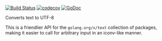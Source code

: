 [![Build Status](https://travis-ci.com/Teamwork/toutf8.svg?branch=master)](https://travis-ci.com/Teamwork/toutf8)
[![codecov](https://codecov.io/gh/Teamwork/toutf8/branch/master/graph/badge.svg)](https://codecov.io/gh/Teamwork/toutf8)
[![GoDoc](https://godoc.org/github.com/Teamwork/toutf8?status.svg)](https://godoc.org/github.com/Teamwork/toutf8)


Converts text to UTF-8

This is a friendlier API for the `golang.org/x/text` collection of packages,
making it easier to call for arbitrary input in an iconv-like manner.
